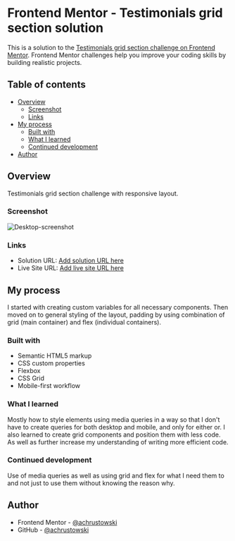 # Frontend Mentor - Testimonials grid section solution

This is a solution to the [Testimonials grid section challenge on Frontend Mentor](https://www.frontendmentor.io/challenges/testimonials-grid-section-Nnw6J7Un7). Frontend Mentor challenges help you improve your coding skills by building realistic projects.

## Table of contents

- [Overview](#overview)
  - [Screenshot](#screenshot)
  - [Links](#links)
- [My process](#my-process)
  - [Built with](#built-with)
  - [What I learned](#what-i-learned)
  - [Continued development](#continued-development)
- [Author](#author)

## Overview

Testimonials grid section challenge with responsive layout.

### Screenshot

![Desktop-screenshot](./screenshots/desktop-design-screenshot.png.png)

### Links

- Solution URL: [Add solution URL here](https://achrustowski.github.io/testimonials-grid-section/)
- Live Site URL: [Add live site URL here](https://achrustowski.github.io/testimonials-grid-section/)

## My process

I started with creating custom variables for all necessary components. Then moved on to general styling of the layout, padding by using combination of grid (main container) and flex (individual containers).

### Built with

- Semantic HTML5 markup
- CSS custom properties
- Flexbox
- CSS Grid
- Mobile-first workflow

### What I learned

Mostly how to style elements using media queries in a way so that I don't have to create queries for both desktop and mobile, and only for either or. I also learned to create grid components and position them with less code. As well as further increase my understanding of writing more efficient code.

### Continued development

Use of media queries as well as using grid and flex for what I need them to and not just to use them without knowing the reason why.

## Author

- Frontend Mentor - [@achrustowski](https://www.frontendmentor.io/profile/achrustowski)
- GitHub - [@achrustowski](https://github.com/achrustowski)
